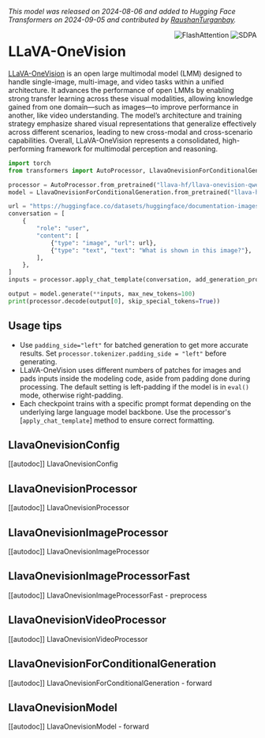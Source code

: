 <!--Copyright 2024 The HuggingFace Team. All rights reserved.

Licensed under the Apache License, Version 2.0 (the "License"); you may not use this file except in compliance with
the License. You may obtain a copy of the License at

http://www.apache.org/licenses/LICENSE-2.0

Unless required by applicable law or agreed to in writing, software distributed under the License is distributed on
an "AS IS" BASIS, WITHOUT WARRANTIES OR CONDITIONS OF ANY KIND, either express or implied. See the License for the
specific language governing permissions and limitations under the License.

⚠️ Note that this file is in Markdown but contain specific syntax for our doc-builder (similar to MDX) that may not be
rendered properly in your Markdown viewer.

-->
*This model was released on 2024-08-06 and added to Hugging Face Transformers on 2024-09-05 and contributed by [RaushanTurganbay](https://huggingface.co/RaushanTurganbay).*

<div style="float: right;">
    <div class="flex flex-wrap space-x-1">
        <img alt="FlashAttention" src="https://img.shields.io/badge/%E2%9A%A1%EF%B8%8E%20FlashAttention-eae0c8?style=flat">
        <img alt="SDPA" src="https://img.shields.io/badge/SDPA-DE3412?style=flat&logo=pytorch&logoColor=white">
    </div>
</div>

# LLaVA-OneVision

[LLaVA-OneVision](https://huggingface.co/papers/2408.03326) is an open large multimodal model (LMM) designed to handle single-image, multi-image, and video tasks within a unified architecture. It advances the performance of open LMMs by enabling strong transfer learning across these visual modalities, allowing knowledge gained from one domain—such as images—to improve performance in another, like video understanding. The model’s architecture and training strategy emphasize shared visual representations that generalize effectively across different scenarios, leading to new cross-modal and cross-scenario capabilities. Overall, LLaVA-OneVision represents a consolidated, high-performing framework for multimodal perception and reasoning.

<hfoptions id="usage">
<hfoption id="LlavaOnevisionForConditionalGeneration">

```py
import torch
from transformers import AutoProcessor, LlavaOnevisionForConditionalGeneration

processor = AutoProcessor.from_pretrained("llava-hf/llava-onevision-qwen2-7b-ov-hf") 
model = LlavaOnevisionForConditionalGeneration.from_pretrained("llava-hf/llava-onevision-qwen2-7b-ov-hf", dtype="auto")

url = "https://huggingface.co/datasets/huggingface/documentation-images/resolve/main/pipeline-cat-chonk.jpeg"
conversation = [
    {
        "role": "user",
        "content": [
            {"type": "image", "url": url},
            {"type": "text", "text": "What is shown in this image?"},
        ],
    },
]
inputs = processor.apply_chat_template(conversation, add_generation_prompt=True, tokenize=True, return_dict=True, return_tensors="pt")

output = model.generate(**inputs, max_new_tokens=100)
print(processor.decode(output[0], skip_special_tokens=True))
```

</hfoption>
</hfoptions>

## Usage tips

- Use `padding_side="left"` for batched generation to get more accurate results. Set `processor.tokenizer.padding_side = "left"` before generating.
- LLaVA-OneVision uses different numbers of patches for images and pads inputs inside the modeling code, aside from padding done during processing. The default setting is left-padding if the model is in `eval()` mode, otherwise right-padding.
- Each checkpoint trains with a specific prompt format depending on the underlying large language model backbone. Use the processor's [`apply_chat_template`] method to ensure correct formatting.

## LlavaOnevisionConfig

[[autodoc]] LlavaOnevisionConfig

## LlavaOnevisionProcessor

[[autodoc]] LlavaOnevisionProcessor

## LlavaOnevisionImageProcessor

[[autodoc]] LlavaOnevisionImageProcessor

## LlavaOnevisionImageProcessorFast

[[autodoc]] LlavaOnevisionImageProcessorFast
    - preprocess

## LlavaOnevisionVideoProcessor

[[autodoc]] LlavaOnevisionVideoProcessor

## LlavaOnevisionForConditionalGeneration

[[autodoc]] LlavaOnevisionForConditionalGeneration
    - forward

## LlavaOnevisionModel

[[autodoc]] LlavaOnevisionModel
    - forward

